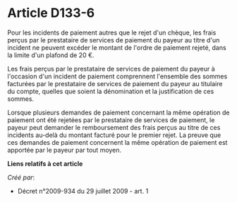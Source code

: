 # Article D133-6

Pour les incidents de paiement autres que le rejet d'un chèque, les frais perçus par le prestataire de services de paiement
du payeur au titre d'un incident ne peuvent excéder le montant de l'ordre de paiement rejeté, dans la limite d'un plafond de
20 €.

Les frais perçus par le prestataire de services de paiement du payeur à l'occasion d'un incident de paiement comprennent
l'ensemble des sommes facturées par le prestataire de services de paiement du payeur au titulaire du compte, quelles que
soient la dénomination et la justification de ces sommes.

Lorsque plusieurs demandes de paiement concernant la même opération de paiement ont été rejetées par le prestataire de
services de paiement, le payeur peut demander le remboursement des frais perçus au titre de ces incidents au-delà du montant
facturé pour le premier rejet. La preuve que ces demandes de paiement concernent la même opération de paiement est apportée
par le payeur par tout moyen.

**Liens relatifs à cet article**

_Créé par_:

  - Décret n°2009-934 du 29 juillet 2009 - art. 1
